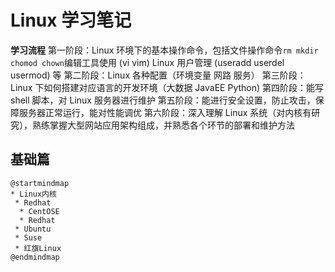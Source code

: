 # Linux 学习笔记

**学习流程**
第一阶段：Linux 环境下的基本操作命令，包括文件操作命令`rm mkdir chomod chown`编辑工具使用 (vi vim) Linux 用户管理 (useradd userdel usermod) 等
第二阶段：Linux 各种配置（环境变量 网路 服务）
第三阶段：Linux 下如何搭建对应语言的开发环境（大数据 JavaEE Python)
第四阶段：能写 shell 脚本，对 Linux 服务器进行维护
第五阶段：能进行安全设置，防止攻击，保障服务器正常运行，能对性能调优
第六阶段：深入理解 Linux 系统（对内核有研究），熟练掌握大型网站应用架构组成，并熟悉各个环节的部署和维护方法

## 基础篇

```plantuml
@startmindmap
* Linux内核
 * Redhat
  * CentOSE
  * Redhat
 * Ubuntu
 * Suse
 * 红旗Linux
@endmindmap
```
